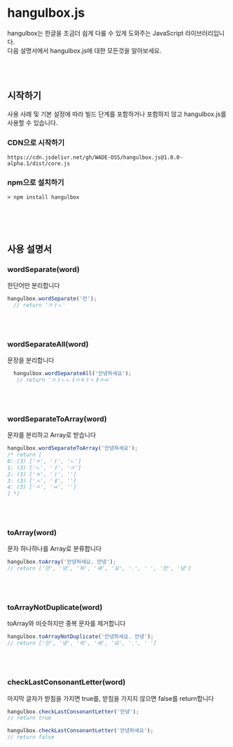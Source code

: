 # hangulbox.js
hangulbox는 한글을 조금더 쉽게 다룰 수 있게 도와주는 JavaScript 라이브러리입니다.<br>
다음 설명서에서 hangulbox.js에 대한 모든것을 알아보세요.

<br>
<br>

## 시작하기
사용 사례 및 기본 설정에 따라 빌드 단계를 포함하거나 포함하지 않고 hangulbox.js를 사용할 수 있습니다.

### CDN으로 시작하기
```
https://cdn.jsdelivr.net/gh/WADE-OSS/hangulbox.js@1.0.0-alpha.1/dist/core.js
```

### npm으로 설치하기
```
> npm install hangulbox
```


<br>
<br>
<br>

## 사용 설명서

### wordSeparate(word)
한단어만 분리합니다

```js
hangulbox.wordSeparate('안');
  // return 'ㅇㅏㄴ'
```

<br>
<br>

### wordSeparateAll(word)
문장을 분리합니다

```js
  hangulbox.wordSeparateAll('안녕하세요');
   // return 'ㅇㅏㄴㄴㅕㅇㅎㅏㅅㅔㅇㅛ'
```

<br>
<br>

### wordSeparateToArray(word)
문자를 분리하고 Array로 받습니다

```js
hangulbox.wordSeparateToArray('안녕하세요');
/* return [
0: (3) ['ㅇ', 'ㅏ', 'ㄴ']
1: (3) ['ㄴ', 'ㅕ', 'ㅇ']
2: (3) ['ㅎ', 'ㅏ', '']
3: (3) ['ㅅ', 'ㅔ', '']
4: (3) ['ㅇ', 'ㅛ', '']
] */
```

<br>
<br>

### toArray(word)
문자 하나하나를 Array로 분류합니다

```js
hangulbox.toArray('안녕하세요. 안녕');
// return ['안', '녕', '하', '세', '요', '.', ' ', '안', '녕']
```

<br>
<br>

### toArrayNotDuplicate(word)
toArray와 비슷하지만 중복 문자를 제거합니다

```js
hangulbox.toArrayNotDuplicate('안녕하세요. 안녕');
// return ['안', '녕', '하', '세', '요', '.', ' ']
```

<br>
<br>

### checkLastConsonantLetter(word)
마지막 글자가 받침을 가지면 true를, 받침을 가지지 않으면 false를 return합니다

```js
hangulbox.checkLastConsonantLetter('안녕');
// return true

hangulbox.checkLastConsonantLetter('안녕하세요');
// return false
```
